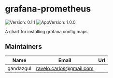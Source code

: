 # grafana-prometheus

![Version: 0.1.1](https://img.shields.io/badge/Version-0.1.1-informational?style=flat-square) ![AppVersion: 1.0.0](https://img.shields.io/badge/AppVersion-1.0.0-informational?style=flat-square)

A chart for installing grafana config maps

## Maintainers

| Name | Email | Url |
| ---- | ------ | --- |
| gandazgul | <ravelo.carlos@gmail.com> |  |


